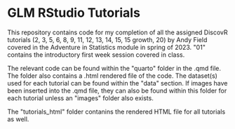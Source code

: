 # GLM RStudio Tutorials

This repository contains code for my completion of all the assigned DiscovR tutorials (2, 3, 5, 6, 8, 9, 11, 12, 13, 14, 15, 15 growth, 20) by Andy Field covered in the Adventure in Statistics module in spring of 2023. "01" contains the introductory first week session covered in class. 

The relevant code can be found within the "quarto" folder in the .qmd file. The folder also contains a .html rendered file of the code. The dataset(s) used for each tutorial can be found within the "data" section. If images have been inserted into the .qmd file, they can also be found within this folder for each tutorial unless an "images" folder also exists. 

The "tutorials_html" folder contanins the rendered HTML file for all tutorials as well.
